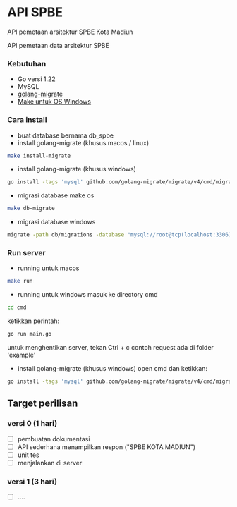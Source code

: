 # API SPBE
API pemetaan arsitektur SPBE Kota Madiun

API pemetaan data arsitektur SPBE

### Kebutuhan
- Go versi 1.22
- MySQL
- [golang-migrate](https://github.com/golang-migrate/migrate)
- [Make untuk OS Windows](https://gnuwin32.sourceforge.net/packages/make.htm)

### Cara install
- buat database bernama db_spbe
- install golang-migrate (khusus macos / linux)

``` sh
make install-migrate
```
- install golang-migrate (khusus windows)
``` sh
go install -tags 'mysql' github.com/golang-migrate/migrate/v4/cmd/migrate@latest
```
- migrasi database make os

``` sh
make db-migrate
```
- migrasi database windows
``` sh
migrate -path db/migrations -database "mysql://root@tcp(localhost:3306)/db_spbe" up
```

### Run server
- running untuk macos
``` sh
make run
```
- running untuk windows
masuk ke directory cmd
``` sh
cd cmd
```
ketikkan perintah:
``` sh
go run main.go
```

untuk menghentikan server, tekan Ctrl + c
contoh request ada di folder 'example'
- install golang-migrate (khusus windows)
open cmd dan ketikkan:
``` sh
go install -tags 'mysql' github.com/golang-migrate/migrate/v4/cmd/migrate@latest
```

## Target perilisan

### versi 0 (1 hari)
- [ ] pembuatan dokumentasi
- [ ] API sederhana menampilkan respon ("SPBE KOTA MADIUN")
- [ ] unit tes
- [ ] menjalankan di server

### versi 1 (3 hari)
- [ ] ....
